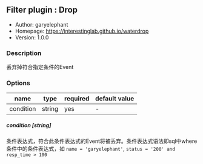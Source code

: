 ## Filter plugin : Drop

* Author: garyelephant
* Homepage: https://interestinglab.github.io/waterdrop
* Version: 1.0.0

### Description

丢弃掉符合指定条件的Event

### Options

| name | type | required | default value |
| --- | --- | --- | --- |
| condition | string | yes | - |

##### condition [string]

条件表达式，符合此条件表达式的Event将被丢弃。条件表达式语法即sql中where条件中的条件表达式，如 `name = 'garyelephant'`, `status = '200' and resp_time > 100`
